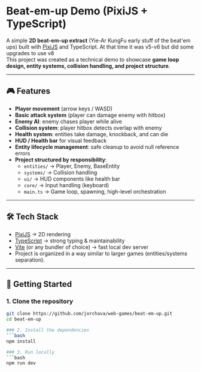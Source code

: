 # Beat-em-up Demo (PixiJS + TypeScript)

A simple **2D beat-em-up extract** (Yie-Ar KungFu early stuff of the beat'em ups) built with [PixiJS](https://pixijs.com/) and TypeScript. At that time it was v5-v6 but did some upgrades to use v8  
This project was created as a technical demo to showcase **game loop design, entity systems, collision handling, and project structure**.

---

## 🎮 Features

- **Player movement** (arrow keys / WASD)  
- **Basic attack system** (player can damage enemy with hitbox)  
- **Enemy AI**: enemy chases player while alive  
- **Collision system**: player hitbox detects overlap with enemy  
- **Health system**: entities take damage, knockback, and can die  
- **HUD / Health bar** for visual feedback  
- **Entity lifecycle management**: safe cleanup to avoid null reference errors  
- **Project structured by responsibility**:
  - `entities/` → Player, Enemy, BaseEntity  
  - `systems/` → Collision handling  
  - `ui/` → HUD components like health bar  
  - `core/` → Input handling (keyboard)  
  - `main.ts` → Game loop, spawning, high-level orchestration  

---

## 🛠️ Tech Stack

- [PixiJS](https://pixijs.com/) → 2D rendering  
- [TypeScript](https://www.typescriptlang.org/) → strong typing & maintainability  
- [Vite](https://vitejs.dev/) (or any bundler of choice) → fast local dev server  
- Project is organized in a way similar to larger games (entities/systems separation).  

---

## 🚀 Getting Started

### 1. Clone the repository
```bash
git clone https://github.com/jorchava/web-games/beat-em-up.git
cd beat-em-up

### 2. Install the dependencies
```bash
npm install

### 3. Run locally
```bash
npm run dev